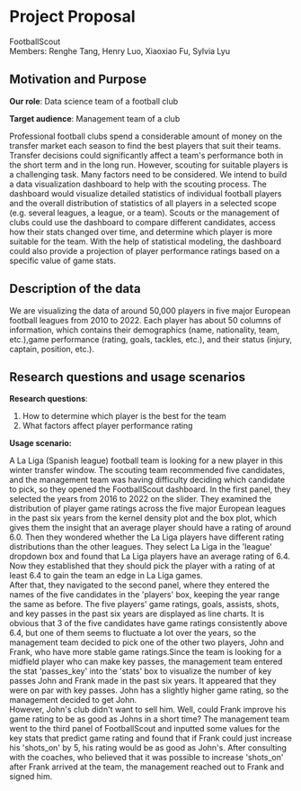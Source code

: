 # Project Proposal
FootballScout   
Members: Renghe Tang, Henry Luo, Xiaoxiao Fu, Sylvia Lyu
## Motivation and Purpose
**Our role**: Data science team of a football club   

**Target audience**: Management team of a club 

Professional football clubs spend a considerable amount of money on the transfer market each season to find the best players that suit their teams. Transfer decisions could significantly affect a team's performance both in the short term and in the long run. However, scouting for suitable players is a challenging task. Many factors need to be considered. We intend to build a data visualization dashboard to help with the scouting process. The dashboard would visualize detailed statistics of individual football players and the overall distribution of statistics of all players in a selected scope (e.g. several leagues, a league, or a team). Scouts or the management of clubs could use the dashboard to compare different candidates, access how their stats changed over time, and determine which player is more suitable for the team. With the help of statistical modeling, the dashboard could also provide a projection of player performance ratings based on a specific value of game stats.   

## Description of the data

We are visualizing the data of around 50,000 players in five major European football leagues from 2010 to 2022. Each player has about 50 columns of information, which contains their demographics (name, nationality, team, etc.),game performance (rating, goals, tackles, etc.), and their status (injury, captain, position, etc.). 

## Research questions and usage scenarios
**Research questions**:
1. How to determine which player is the best for the team
2. What factors affect player performance rating    

**Usage scenario:**   

A La Liga (Spanish league) football team is looking for a new player in this winter transfer window. The scouting team recommended five candidates, and the management team was having difficulty deciding which candidate to pick, so they opened the FootballScout dashboard. In the first panel, they selected the years from 2016 to 2022 on the slider. They examined the distribution of player game ratings across the five major European leagues in the past six years from the kernel density plot and the box plot, which gives them the insight that an average player should have a rating of around 6.0. Then they wondered whether the La Liga players have different rating distributions than the other leagues. They select La Liga in the 'league' dropdown box and found that La Liga players have an average rating of 6.4. Now they established that they should pick the player with a rating of at least 6.4 to gain the team an edge in La Liga games.     
After that, they navigated to the second panel, where they entered the names of the five candidates in the 'players' box, keeping the year range the same as before. The five players' game ratings, goals, assists, shots, and key passes in the past six years are displayed as line charts. It is obvious that 3 of the five candidates have game ratings consistently above 6.4, but one of them seems to fluctuate a lot over the years, so the management team decided to pick one of the other two players, John and Frank, who have more stable game ratings.Since the team is looking for a midfield player who can make key passes, the management team entered the stat 'passes_key' into the 'stats' box to visualize the number of key passes John and Frank made in the past six years. It appeared that they were on par with key passes. John has a slightly higher game rating, so the management decided to get John.   
However, John's club didn't want to sell him. Well, could Frank improve his game rating to be as good as Johns in a short time? The management team went to the third panel of FootballScout and inputted some values for the key stats that predict game rating and found that if Frank could just increase his 'shots_on' by 5, his rating would be as good as John's. After consulting with the coaches, who believed that it was possible to increase 'shots_on' after Frank arrived at the team, the management reached out to Frank and signed him. 




